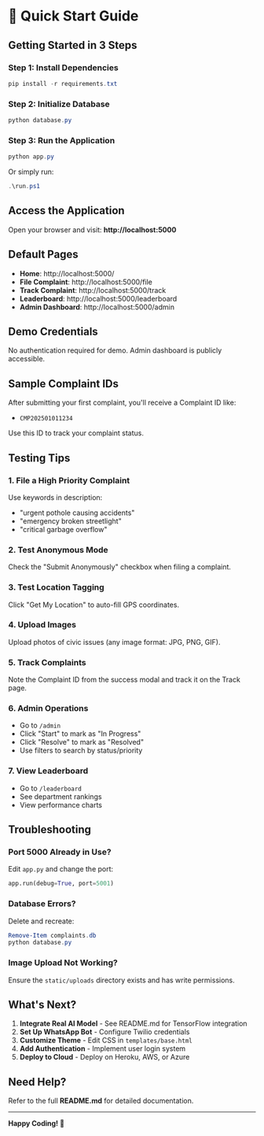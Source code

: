 # 🚀 Quick Start Guide

## Getting Started in 3 Steps

### Step 1: Install Dependencies
```powershell
pip install -r requirements.txt
```

### Step 2: Initialize Database
```powershell
python database.py
```

### Step 3: Run the Application
```powershell
python app.py
```

Or simply run:
```powershell
.\run.ps1
```

## Access the Application
Open your browser and visit: **http://localhost:5000**

## Default Pages
- **Home**: http://localhost:5000/
- **File Complaint**: http://localhost:5000/file
- **Track Complaint**: http://localhost:5000/track
- **Leaderboard**: http://localhost:5000/leaderboard
- **Admin Dashboard**: http://localhost:5000/admin

## Demo Credentials
No authentication required for demo. Admin dashboard is publicly accessible.

## Sample Complaint IDs
After submitting your first complaint, you'll receive a Complaint ID like:
- `CMP202501011234`

Use this ID to track your complaint status.

## Testing Tips

### 1. File a High Priority Complaint
Use keywords in description:
- "urgent pothole causing accidents"
- "emergency broken streetlight"
- "critical garbage overflow"

### 2. Test Anonymous Mode
Check the "Submit Anonymously" checkbox when filing a complaint.

### 3. Test Location Tagging
Click "Get My Location" to auto-fill GPS coordinates.

### 4. Upload Images
Upload photos of civic issues (any image format: JPG, PNG, GIF).

### 5. Track Complaints
Note the Complaint ID from the success modal and track it on the Track page.

### 6. Admin Operations
- Go to `/admin`
- Click "Start" to mark as "In Progress"
- Click "Resolve" to mark as "Resolved"
- Use filters to search by status/priority

### 7. View Leaderboard
- Go to `/leaderboard`
- See department rankings
- View performance charts

## Troubleshooting

### Port 5000 Already in Use?
Edit `app.py` and change the port:
```python
app.run(debug=True, port=5001)
```

### Database Errors?
Delete and recreate:
```powershell
Remove-Item complaints.db
python database.py
```

### Image Upload Not Working?
Ensure the `static/uploads` directory exists and has write permissions.

## What's Next?

1. **Integrate Real AI Model** - See README.md for TensorFlow integration
2. **Set Up WhatsApp Bot** - Configure Twilio credentials
3. **Customize Theme** - Edit CSS in `templates/base.html`
4. **Add Authentication** - Implement user login system
5. **Deploy to Cloud** - Deploy on Heroku, AWS, or Azure

## Need Help?

Refer to the full **README.md** for detailed documentation.

---

**Happy Coding! 🎉**
